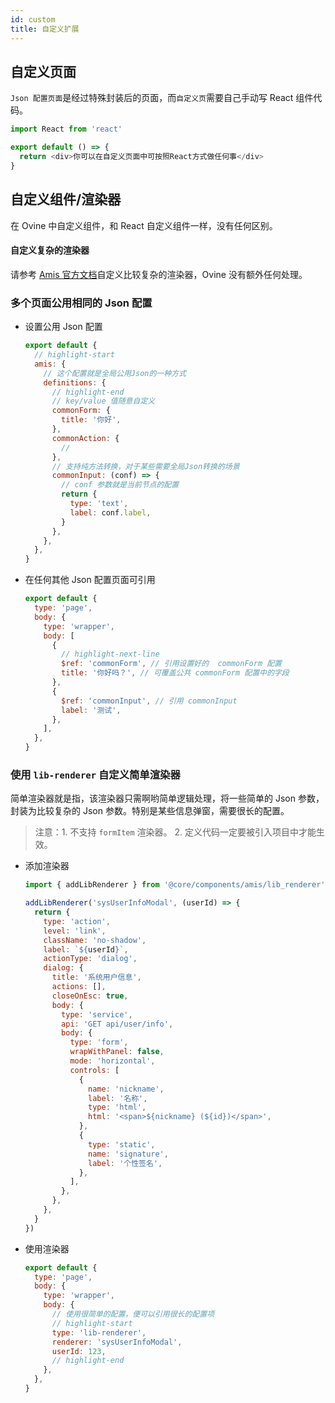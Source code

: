 ```yaml
---
id: custom
title: 自定义扩展
---
```


## 自定义页面

`Json 配置页面`是经过特殊封装后的页面，而`自定义页`需要自己手动写 React 组件代码。

```js title="/src/pages/custom/index.js"
import React from 'react'

export default () => {
  return <div>你可以在自定义页面中可按照React方式做任何事</div>
}
```

## 自定义组件/渲染器

在 Ovine 中自定义组件，和 React 自定义组件一样，没有任何区别。

#### 自定义复杂的渲染器

请参考 [Amis 官方文档](https://baidu.github.io/amis/docs/sdk)自定义比较复杂的渲染器，Ovine 没有额外任何处理。

### 多个页面公用相同的 Json 配置

- 设置公用 Json 配置

  ```js title="/src/index.js Ovine入口配置"
  export default {
    // highlight-start
    amis: {
      // 这个配置就是全局公用Json的一种方式
      definitions: {
        // highlight-end
        // key/value 值随意自定义
        commonForm: {
          title: '你好',
        },
        commonAction: {
          //
        },
        // 支持纯方法转换，对于某些需要全局Json转换的场景
        commonInput: (conf) => {
          // conf 参数就是当前节点的配置
          return {
            type: 'text',
            label: conf.label,
          }
        },
      },
    },
  }
  ```

- 在任何其他 Json 配置页面可引用

  ```js title="/src/pages/xxx/index.js"
  export default {
    type: 'page',
    body: {
      type: 'wrapper',
      body: [
        {
          // highlight-next-line
          $ref: 'commonForm', // 引用设置好的  commonForm 配置
          title: '你好吗？', // 可覆盖公共 commonForm 配置中的字段
        },
        {
          $ref: 'commonInput', // 引用 commonInput
          label: '测试',
        },
      ],
    },
  }
  ```

### 使用 `lib-renderer` 自定义简单渲染器

简单渲染器就是指，该渲染器只需啊哟简单逻辑处理，将一些简单的 Json 参数，封装为比较复杂的 Json 参数。特别是某些信息弹窗，需要很长的配置。

> 注意：1. 不支持 `formItem` 渲染器。 2. 定义代码一定要被引入项目中才能生效。

- 添加渲染器

  ```js
  import { addLibRenderer } from '@core/components/amis/lib_renderer'

  addLibRenderer('sysUserInfoModal', (userId) => {
    return {
      type: 'action',
      level: 'link',
      className: 'no-shadow',
      label: `${userId}`,
      actionType: 'dialog',
      dialog: {
        title: '系统用户信息',
        actions: [],
        closeOnEsc: true,
        body: {
          type: 'service',
          api: 'GET api/user/info',
          body: {
            type: 'form',
            wrapWithPanel: false,
            mode: 'horizontal',
            controls: [
              {
                name: 'nickname',
                label: '名称',
                type: 'html',
                html: '<span>${nickname} (${id})</span>',
              },
              {
                type: 'static',
                name: 'signature',
                label: '个性签名',
              },
            ],
          },
        },
      },
    }
  })
  ```

- 使用渲染器

  ```js
  export default {
    type: 'page',
    body: {
      type: 'wrapper',
      body: {
        // 使用很简单的配置，便可以引用很长的配置项
        // highlight-start
        type: 'lib-renderer',
        renderer: 'sysUserInfoModal',
        userId: 123,
        // highlight-end
      },
    },
  }
  ```
